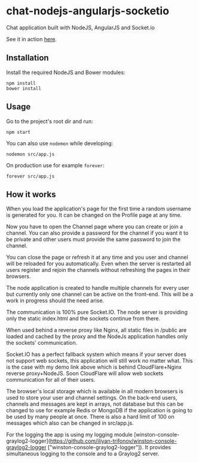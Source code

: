 # chat-nodejs-angularjs-socketio

Chat application built with NodeJS, AngularJS and Socket.io

See it in action [here](https://chat.iliyan-trifonov.com "Iliyan Trifonov's Chat App").

## Installation

Install the required NodeJS and Bower modules: 

    npm install
    bower install

## Usage

Go to the project's root dir and run:
    
    npm start

You can also use `nodemon` while developing:

    nodemon src/app.js
    
On production use for example `forever`:

    forever src/app.js

## How it works

When you load the application's page for the first time a random username is generated for you.
It can be changed on the Profile page at any time.

Now you have to open the Channel page where you can create or join a channel. You can also provide a password for the
channel if you want it to be private and other users must provide the same password to join the channel.

You can close the page or refresh it at any time and you user and channel will be reloaded for you automatically.
Even when the server is restarted all users register and rejoin the channels without refreshing the pages in their
browsers.

The node application is created to handle multiple channels for every user but currently only one channel can be active
on the front-end. This will be a work in progress should the need arise.

The communication is 100% pure Socket.IO. The node server is providing only the static index.html and the sockets continue
from there.

When used behind a reverse proxy like Nginx, all static files in /public are loaded and cached by the proxy and the 
NodeJs application handles only the sockets' communication.

Socket.IO has a perfect fallback system which means if your server does not support web sockets, this application will
still work no matter what. This is the case with my demo link above which is behind CloudFlare+Nginx reverse proxy+NodeJS.
Soon CloudFlare will allow web sockets communication for all of their users.

The browser's local storage which is available in all modern browsers is used to store your user and channel settings.
On the back-end users, channels and messages are kept in arrays, not database but this can be changed to use for example
Redis or MongoDB if the application is going to be used by many people at once.
There is also a hard limit of 100 on messages which also can be changed in src/app.js.

For the logging the app is using my logging module 
[winston-console-graylog2-logger](https://github.com/iliyan-trifonov/winston-console-graylog2-logger ["winston-console-graylog2-logger"]). 
It provides simultaneous logging to the console and to a Graylog2 server.
